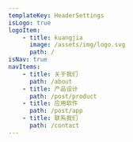 ```yaml
---
templateKey: HeaderSettings
isLogo: true
logoItem:
    - title: kuangjia
      image: /assets/img/logo.svg
      path: /
isNav: true
navItems:
    - title: 关于我们
      path: /about
    - title: 产品设计
      path: /post/product
    - title: 应用软件
      path: /post/app
    - title: 联系我们
      path: /contact
---
```

